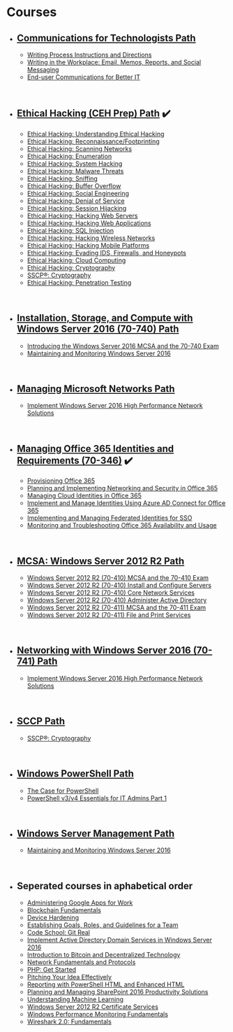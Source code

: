 # Courses


* ## [Communications for Technologists Path](https://pluralsight.com/paths/certificate/communications-for-technologists)
    - [Writing Process Instructions and Directions](https://app.pluralsight.com/library/courses/process-instructions)
    - [Writing in the Workplace: Email, Memos, Reports, and Social Messaging](https://app.pluralsight.com/library/courses/writing-workplace-email-memos-reports-social)
    - [End-user Communications for Better IT](https://app.pluralsight.com/library/courses/end-user-communications-better-it)
<br />


* ## [Ethical Hacking (CEH Prep) Path](https://app.pluralsight.com/paths/certificate/ethical-hacking) :heavy_check_mark:
    - [Ethical Hacking: Understanding Ethical Hacking](https://app.pluralsight.com/library/courses/ethical-hacking-understanding)
    - [Ethical Hacking: Reconnaissance/Footprinting](https://app.pluralsight.com/library/courses/ethical-hacking-reconnaissance-footprinting)
    - [Ethical Hacking: Scanning Networks](https://app.pluralsight.com/library/courses/ethical-hacking-scanning-networks)
    - [Ethical Hacking: Enumeration](https://app.pluralsight.com/library/courses/ethical-hacking-enumeration)
    - [Ethical Hacking: System Hacking](https://app.pluralsight.com/library/courses/ethical-hacking-system-hacking)
    - [Ethical Hacking: Malware Threats](https://app.pluralsight.com/library/courses/ethical-hacking-malware-threats)
    - [Ethical Hacking: Sniffing](https://app.pluralsight.com/library/courses/ethical-hacking-sniffing)
    - [Ethical Hacking: Buffer Overflow](https://app.pluralsight.com/library/courses/ethical-hacking-buffer-overflow)
    - [Ethical Hacking: Social Engineering](https://app.pluralsight.com/library/courses/ethical-hacking-social-engineering)
    - [Ethical Hacking: Denial of Service](https://app.pluralsight.com/library/courses/ethical-hacking-denial-service)
    - [Ethical Hacking: Session Hijacking](https://app.pluralsight.com/library/courses/ethical-hacking-session-hijacking)
    - [Ethical Hacking: Hacking Web Servers](https://app.pluralsight.com/library/courses/ethical-hacking-web-servers)
    - [Ethical Hacking: Hacking Web Applications](https://app.pluralsight.com/library/courses/ethical-hacking-web-applications)
    - [Ethical Hacking: SQL Injection](https://app.pluralsight.com/library/courses/ethical-hacking-sql-injection)
    - [Ethical Hacking: Hacking Wireless Networks](https://app.pluralsight.com/library/courses/ethical-hacking-wireless-networks)
    - [Ethical Hacking: Hacking Mobile Platforms](https://app.pluralsight.com/library/courses/ethical-hacking-mobile-platforms)
    - [Ethical Hacking: Evading IDS, Firewalls, and Honeypots](https://app.pluralsight.com/library/courses/ethical-hacking-evading-ids-firewalls-honeypots)
    - [Ethical Hacking: Cloud Computing](https://app.pluralsight.com/library/courses/ethical-hacking-cloud-computing)
    - [Ethical Hacking: Cryptography](https://app.pluralsight.com/library/courses/ethical-hacking-cryptography)
    - [SSCP®: Cryptography](https://app.pluralsight.com/library/courses/sscp2015-cryptography)
    - [Ethical Hacking: Penetration Testing](https://app.pluralsight.com/library/courses/ethical-hacking-penetration-testing)
<br />


 * ## [Installation, Storage, and Compute with Windows Server 2016 (70-740) Path](https://app.pluralsight.com/paths/certificate/installation-storage-and-compute-with-windows-server-2016-70-740)
    - [Introducing the Windows Server 2016 MCSA and the 70-740 Exam](https://app.pluralsight.com/library/courses/windows-server-2016-mcsa-70-740-exam)
    - [Maintaining and Monitoring Windows Server 2016](https://app.pluralsight.com/library/courses/windows-server-2016-maintaining-monitoring)
<br />


 * ## [Managing Microsoft Networks Path](https://app.pluralsight.com/paths/skills/managing-microsoft-networks)
    - [Implement Windows Server 2016 High Performance Network Solutions](https://app.pluralsight.com/library/courses/windows-server-2016-network-solutions)
<br />


* ## [Managing Office 365 Identities and Requirements (70-346)](https://app.pluralsight.com/paths/certificate/office-365-70-346) :heavy_check_mark:
    - [Provisioning Office 365](https://app.pluralsight.com/library/courses/office-365-provisioning)
    - [Planning and Implementing Networking and Security in Office 365](https://app.pluralsight.com/library/courses/planning-implementing-networking-security-o365)
    - [Managing Cloud Identities in Office 365](https://app.pluralsight.com/library/courses/managing-cloud-identities-o365)
    - [Implement and Manage Identities Using Azure AD Connect for Office 365](https://app.pluralsight.com/library/courses/implement-manage-identities-azure-ad-o365)
    - [Implementing and Managing Federated Identities for SSO](https://app.pluralsight.com/library/courses/sso-federated-identities-managing-implementing)
    - [Monitoring and Troubleshooting Office 365 Availability and Usage](https://app.pluralsight.com/library/courses/o365-monitor-troubleshoot-availability-usage)
<br />


* ## [MCSA: Windows Server 2012 R2 Path](https://pluralsight.com/paths/certificate/mcsa)
    - [Windows Server 2012 R2 (70-410) MCSA and the 70-410 Exam](https://app.pluralsight.com/library/courses/windows-server-2012-mcsa-70-410)
    - [Windows Server 2012 R2 (70-410) Install and Configure Servers](https://app.pluralsight.com/library/courses/windows-server-2012-70-410-install-configure-servers)
    - [Windows Server 2012 R2 (70-410) Core Network Services](https://app.pluralsight.com/library/courses/windows-server-2012-70-410-core-network-services)    
    - [Windows Server 2012 R2 (70-410) Administer Active Directory](https://app.pluralsight.com/library/courses/windows-server-2012-70-410-active-directory)    
    - [Windows Server 2012 R2 (70-411) MCSA and the 70-411 Exam](https://app.pluralsight.com/library/courses/windows-server-2012-mcsa-70-411/table-of-contents)
    - [Windows Server 2012 R2 (70-411) File and Print Services](https://app.pluralsight.com/library/courses/windows-server-2012-70-411-file-print-services)
<br />


 * ## [Networking with Windows Server 2016 (70-741) Path](https://app.pluralsight.com/paths/certificate/networking-with-windows-server-2016-70-741)
    - [Implement Windows Server 2016 High Performance Network Solutions](https://app.pluralsight.com/library/courses/windows-server-2016-network-solutions)
<br />


* ## [SCCP Path](https://app.pluralsight.com/paths/certificate/sscp)
    - [SSCP®: Cryptography](https://app.pluralsight.com/library/courses/sscp2015-cryptography)
<br />
 
 
* ## [Windows PowerShell Path](https://app.pluralsight.com/paths/skills/powershell)
    - [The Case for PowerShell](https://app.pluralsight.com/library/courses/case-for-powershell)
    - [PowerShell v3/v4 Essentials for IT Admins Part 1](https://app.pluralsight.com/library/courses/powershell-v3-essentials-it-pt1)
<br />
   
    
* ## [Windows Server Management Path](https://app.pluralsight.com/paths/skills/windows-server-management)
    - [Maintaining and Monitoring Windows Server 2016](https://app.pluralsight.com/library/courses/windows-server-2016-maintaining-monitoring)
<br/>


 * ## Seperated courses in aphabetical order
    - [Administering Google Apps for Work](https://app.pluralsight.com/library/courses/google-apps-work-administering/table-of-contents)
    - [Blockchain Fundamentals](https://app.pluralsight.com/library/courses/blockchain-fundamentals)
    - [Device Hardening](https://app.pluralsight.com/library/courses/device-hardening-cnd)
    - [Establishing Goals, Roles, and Guidelines for a Team](https://app.pluralsight.com/library/courses/establish-team-goals-roles-guidelines)
    - [Code School: Git Real](https://app.pluralsight.com/library/courses/code-school-git-real)
    - [Implement Active Directory Domain Services in Windows Server 2016](https://app.pluralsight.com/library/courses/windows-server-2016-active-directory-domain-services-implement)
    - [Introduction to Bitcoin and Decentralized Technology](https://app.pluralsight.com/library/courses/bitcoin-decentralized-technology)
    - [Network Fundamentals and Protocols](https://app.pluralsight.com/library/courses/network-fundamentals-protocols)
    - [PHP: Get Started](https://app.pluralsight.com/library/courses/php-get-started)
    - [Pitching Your Idea Effectively](https://app.pluralsight.com/library/courses/pitching-idea-effectively)
    - [Reporting with PowerShell HTML and Enhanced HTML](https://app.pluralsight.com/library/courses/reporting-powershell-enhanced-html)
    - [Planning and Managing SharePoint 2016 Productivity Solutions](https://app.pluralsight.com/library/courses/sharepoint-2016-productivity-solutions)
    - [Understanding Machine Learning](https://app.pluralsight.com/library/courses/understanding-machine-learning)
    - [Windows Server 2012 R2 Certificate Services](https://app.pluralsight.com/library/courses/windows-server-2012-r2-certificate-services)
    - [Windows Performance Monitoring Fundamentals](https://app.pluralsight.com/library/courses/windows-performance-monitoring-fundamentals)
    - [Wireshark 2.0: Fundamentals](https://app.pluralsight.com/library/courses/wireshark-2-0-fundamentals)
